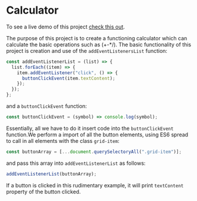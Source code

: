 # Calculator
To see a live demo of this project [check this out](https://usama-bit137.github.io/calculator/).

The purpose of this project is to create a functioning calculator which can calculate the basic operations such as (+-\*/). The basic functionality of this project is creation and use of the `addEventListenersList` function:

```js
const addEventListenerList = (list) => {
  list.forEach((item) => {
    item.addEventListener("click", () => {
      buttonClickEvent(item.textContent);
    });
  });
};
```

and a `buttonClickEvent` function:

```js
const buttonClickEvent = (symbol) => console.log(symbol);
```

Essentially, all we have to do it insert code into the `buttonClickEvent` function.We perform a import of all the button elements, using ES6 spread to call in all elements with the class `grid-item`:

```js
const buttonArray = [...document.querySelectoryAll(".grid-item")];
```

and pass this array into `addEventListenerList` as follows:

```js
addEventListenerList(buttonArray);
```

If a button is clicked in this rudimentary example, it will print `textContent` property of the button clicked.
